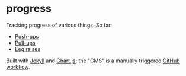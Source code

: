 # progress

Tracking progress of various things. So far:

- [Push-ups](https://benjaminwuethrich.dev/progress/#push-ups)
- [Pull-ups](https://benjaminwuethrich.dev/progress/#pull-ups)
- [Leg raises](https://benjaminwuethrich.dev/progress/#leg-raises)

Built with [Jekyll] and [Chart.js]; the "CMS" is a manually triggered [GitHub
workflow][wf].

[jekyll]: <https://jekyllrb.com/>
[chart.js]: <https://www.chartjs.org/>
[wf]: <https://github.com/bewuethr/progress/blob/main/.github/workflows/entry.yml>
